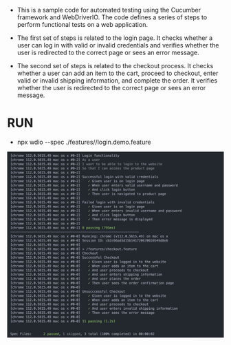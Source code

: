 - This is a sample code for automated testing using the Cucumber framework and WebDriverIO. The code defines a series of steps to perform functional tests on a web application.

- The first set of steps is related to the login page. It checks whether a user can log in with valid or invalid credentials and verifies whether the user is redirected to the correct page or sees an error message.

- The second set of steps is related to the checkout process. It checks whether a user can add an item to the cart, proceed to checkout, enter valid or invalid shipping information, and complete the order. It verifies whether the user is redirected to the correct page or sees an error message.

# RUN
- npx wdio --spec ./features//login.demo.feature

<img width="939" alt="Screenshot 2023-04-12 at 17 04 38" src="./assets/test.png">